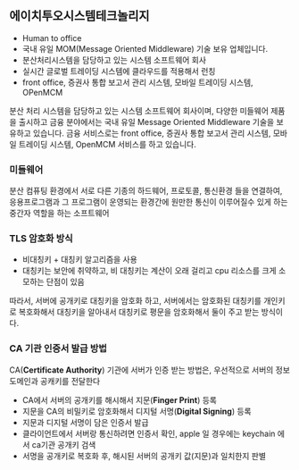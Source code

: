 ## 에이치투오시스템테크놀리지

- Human to office
- 국내 유일 MOM(Message Oriented Middleware) 기술 보유 업체입니다.
- 분산처리시스템을 담당하고 있는 시스템 소프트웨어 회사
- 실시간 글로벌 트레이딩 시스템에 클라우드를 적용해서 런칭
- front office, 증권사 통합 보고서 관리 시스템, 모바일 트레이딩 시스템, OPenMCM



분산 처리 시스템을 담당하고 있는 시스템 소프트웨어 회사이며, 다양한 미들웨어 제품을 출시하고 금융 분야에서는 국내 유일 Message Oriented Middleware 기술을 보유하고 있습니다. 금융 서비스로는 front office, 증권사 통합 보고서 관리 시스템, 모바일 트레이딩 시스템, OpenMCM 서비스를 하고 있습니다.



### 미들웨어

분산 컴퓨팅 환경에서 서로 다른 기종의 하드웨어, 프로토콜, 통신환경 들을 연결하여, 응용프로그램과 그 프로그램이 운영되는 환경간에 원만한 통신이 이루어질수 있게 하는 중간자 역할을 하는 소프트웨어 



### TLS 암호화 방식

- 비대칭키 + 대칭키 알고리즘을 사용
- 대칭키는 보안에 취약하고, 비 대칭키는 계산이 오래 걸리고 cpu 리소스를 크게 소모하는 단점이 있음

따라서, 서버에 공개키로 대칭키을 암호화 하고, 서버에서는 암호화된 대칭키를 개인키로 복호화해서 대칭키을 알아내서 대칭키로 평문을 암호화해서 둘이 주고 받는 방식이다.



### CA 기관 인증서 발급 방법

CA(**Certificate Authority**) 기관에 서버가 인증 받는 방법은, 우선적으로 서버의 정보 도메인과 공캐키를 전달한다

- CA에서 서버의 공개키를 해시해서 지문(**Finger Print**) 등록
- 지문을 CA의 비밀키로 암호화해서 디지털 서명(**Digital Signing**) 등록
- 지문과 디지털 서명이 담은 인증서 발급 
- 클라이언트에서 서버랑 통신하려면 인증서 확인, apple 일 경우에는 keychain 에서 ca기관 공개키 검색
- 서명을 공개키로 복호화 후, 해시된 서버의 공개키 값(지문)과 일치한지 판별





